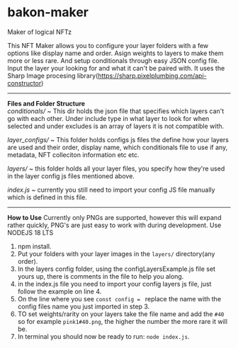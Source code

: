 # bakon-maker
Maker of logical NFTz

This NFT Maker allows you to configure your layer folders with a few options like display name and order.
Asign weights to layers to make them more or less rare.
And setup conditionals through easy JSON config file. Input the layer your looking for and what it can't be paired with.
It uses the Sharp Image procesing library(https://sharp.pixelplumbing.com/api-constructor)
<hr />

**Files and Folder Structure**<br />
*conditionals/* ~ This dir holds the json file that specifies which layers can't go with each other. Under include type in what layer to look for when selected and under excludes is an array of layers it is not compatible with.

*layer_configs/* ~ This folder holds configs js files the define how your layers are used and their order, display name, which conditionals file to use if any, metadata, NFT colleciton information etc etc.

*layers/* ~ this folder holds all your layer files, you specify how they're used in the layer config js files mentioned above.

*index.js* ~ currently you still need to import your config JS file manually which is defined in this file.

<hr />

**How to Use**
Currently only PNGs are supported, however this will expand rather quickly, PNG's are just easy to work with during development.
Use NODEJS 18 LTS

1) npm install.
1) Put your folders with your layer images in the `layers/` directory(any order).
2) In the layers config folder, using the configLayersExample.js file set yours up, there is comments in the file to help you along.
3) in the index.js file you need to import your config layers js file, just follow the example on line 4.
4) On the line where you see `const config = ` replace the name with the config files name you just imported in step 3.
5) TO set weights/rarity on your layers take the file name and add the `#40` so for example `pink1#40.png`, the higher the number the more rare it will be.
6) In terminal you should now be ready to run: `node index.js`.

